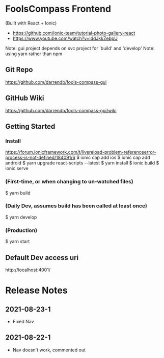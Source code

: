 # FoolsCompass Frontend
(Built with React + Ionic)
 - https://github.com/ionic-team/tutorial-photo-gallery-react
 - https://www.youtube.com/watch?v=lddJkkZebpU

Note: gui project depends on svc project for 'build' and 'develop'
Note: using yarn rather than npm

## Git Repo
https://github.com/darrendb/fools-compass-gui
## GitHub Wiki
https://github.com/darrendb/fools-compass-gui/wiki

## Getting Started
### Install
https://forum.ionicframework.com/t/livereload-problem-referenceerror-process-is-not-defined/184091/6
$ ionic cap add ios
$ ionic cap add android
$ yarn upgrade react-scripts --latest
$ yarn install
$ ionic build
$ ionic serve

### (First-time, or when changing to un-watched files)
$ yarn build 

### (Daily Dev, assumes build has been called at least once)
$ yarn develop

### (Production)
$ yarn start

## Default Dev access uri
http://localhost:4001/

# Release Notes
## 2021-08-23-1
* Fixed Nav 
## 2021-08-22-1
* Nav doesn't work, commented out



